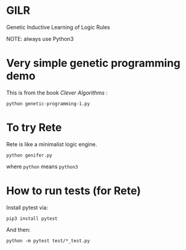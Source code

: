 # GILR
Genetic Inductive Learning of Logic Rules

NOTE: always use Python3

Very simple genetic programming demo
====================================

This is from the book _Clever Algorithms_ :

    python genetic-programming-1.py

To try Rete
===========

Rete is like a minimalist logic engine.

    python genifer.py

where `python` means `python3`

How to run tests (for Rete)
===========================

Install pytest via:

    pip3 install pytest

And then:

    python -m pytest test/*_test.py
